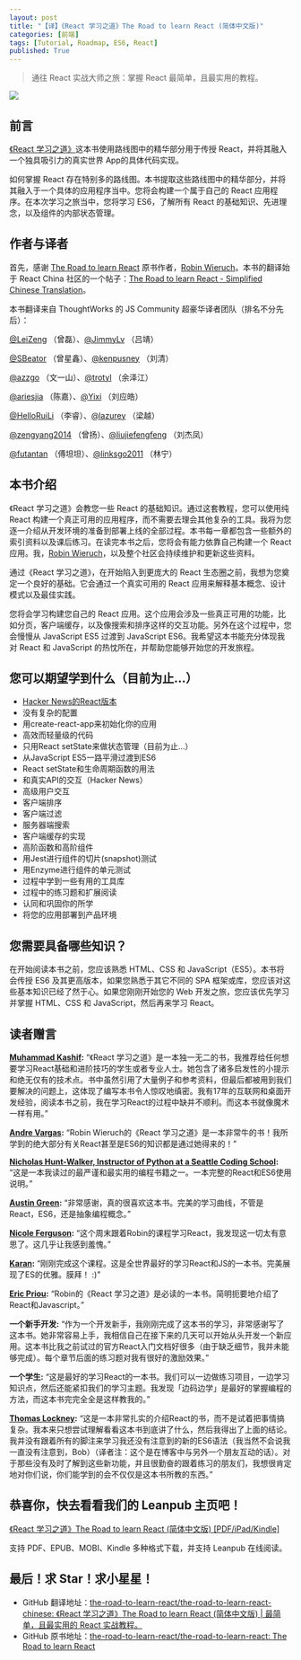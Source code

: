 ```yaml
---
layout: post
title: "【译】《React 学习之道》The Road to learn React (简体中文版)"
categories: [前端]
tags: [Tutorial, Roadmap, ES6, React]
published: True
---
```


> 通往 React 实战大师之旅：掌握 React 最简单，且最实用的教程。

![](https://s3.amazonaws.com/titlepages.leanpub.com/the-road-to-learn-react-chinese/hero?1514299109)

## 前言

[《React 学习之道》](https://leanpub.com/the-road-to-learn-react-chinese/)这本书使用路线图中的精华部分用于传授 React，并将其融入一个独具吸引力的真实世界 App的具体代码实现。

如何掌握 React 存在特别多的路线图。本书提取这些路线图中的精华部分，并将其融入于一个具体的应用程序当中。您将会构建一个属于自己的 React 应用程序。在本次学习之旅当中，您将学习 ES6，了解所有 React 的基础知识、先进理念，以及组件的内部状态管理。

## 作者与译者

首先，感谢 [The Road to learn React](https://leanpub.com/the-road-to-learn-react) 原书作者，[Robin Wieruch](https://leanpub.com/u/rwieruch)。本书的翻译始于 React China 社区的一个帖子：[The Road to learn React - Simplified Chinese Translation](http://react-china.org/t/the-road-to-learn-react-simplified-chinese-translation/16497)。

本书翻译来自 ThoughtWorks 的 JS Community 超豪华译者团队（排名不分先后）：

[@LeiZeng](https://github.com/LeiZeng) （曾磊）、[@JimmyLv](https://github.com/JimmyLv) （吕靖）

[@SBeator](https://github.com/SBeator) （曾星鑫）、[@kenpusney](https://github.com/kenpusney) （刘清）

[@azzgo](https://github.com/azzgo) （文一山）、[@trotyl](https://github.com/trotyl) （余泽江）

[@ariesjia](https://github.com/ariesjia) （陈嘉）、[@Yixi](https://github.com/Yixi) （刘应皓）

[@HelloRuiLi](https://github.com/HelloRuiLi) （李睿）、[@lazurey](https://github.com/lazurey) （梁越）

[@zengyang2014](https://github.com/zengyang2014) （曾扬）、[@liujiefengfeng](https://github.com/liujiefengfeng) （刘杰凤）

[@futantan](https://github.com/futantan) （傅坦坦）、[@linksgo2011](https://github.com/linksgo2011) （林宁）

## 本书介绍

《React 学习之道》会教您一些 React 的基础知识。通过这套教程，您可以使用纯 React 构建一个真正可用的应用程序，而不需要去理会其他复杂的工具。我将为您逐一介绍从开发环境的准备到部署上线的全部过程。本书每一章都包含一些额外的索引资料以及课后练习。在读完本书之后，您将会有能力依靠自己构建一个 React 应用。我，[Robin Wieruch](https://leanpub.com/u/rwieruch)，以及整个社区会持续维护和更新这些资料。

通过《React 学习之道》，在开始陷入到更庞大的 React 生态圈之前，我想为您奠定一个良好的基础。它会通过一个真实可用的 React 应用来解释基本概念、设计模式以及最佳实践。

您将会学习构建您自己的 React 应用。这个应用会涉及一些真正可用的功能，比如分页，客户端缓存，以及像搜索和排序这样的交互功能。另外在这个过程中，您会慢慢从 JavaScript ES5 过渡到 JavaScript ES6。我希望这本书能充分体现我对 React 和 JavaScript 的热忱所在，并帮助您能够开始您的开发旅程。

## 您可以期望学到什么（目前为止...）

* [Hacker News的React版本](https://intense-refuge-78753.herokuapp.com/)
* 没有复杂的配置
* 用create-react-app来初始化你的应用
* 高效而轻量级的代码
* 只用React setState来做状态管理（目前为止...）
* 从JavaScript ES5一路平滑过渡到ES6
* React setState和生命周期函数的用法
* 和真实API的交互（Hacker News）
* 高级用户交互
* 客户端排序
* 客户端过滤
* 服务器端搜索
* 客户端缓存的实现
* 高阶函数和高阶组件
* 用Jest进行组件的切片(snapshot)测试
* 用Enzyme进行组件的单元测试
* 过程中学到一些有用的工具库
* 过程中的练习题和扩展阅读
* 认同和巩固你的所学
* 将您的应用部署到产品环境

## 您需要具备哪些知识？

在开始阅读本书之前，您应该熟悉 HTML、CSS 和 JavaScript（ES5）。本书将会传授 ES6 及其更高版本，如果您熟悉于其它不同的 SPA 框架或库，您应该对这些基本知识已经了然于心。如果您刚刚开始您的 Web 开发之旅，您应该优先学习并掌握 HTML、CSS 和 JavaScript，然后再来学习 React。

## 读者赠言


**[Muhammad Kashif](https://twitter.com/appsdevpk/status/848625244956901376):** “《React 学习之道》是一本独一无二的书，我推荐给任何想要学习React基础和进阶技巧的学生或者专业人士。她包含了诸多启发性的小提示和绝无仅有的技术点。书中虽然引用了大量例子和参考资料，但最后都被用到我们要解决的问题上，这体现了编写本书令人惊叹地缜密。我有17年的互联网和桌面开发经验，阅读本书之前，我在学习React的过程中缺并不顺利。而这本书就像魔术一样有用。”


**[Andre Vargas](https://twitter.com/andrevar66/status/853789166987038720):** “Robin Wieruch的《React 学习之道》是一本非常牛的书！我所学到的绝大部分有关React甚至是ES6的知识都是通过她得来的！”


**[Nicholas Hunt-Walker, Instructor of Python at a Seattle Coding School](https://twitter.com/nhuntwalker/status/845730837823840256):** “这是一本我读过的最严谨和最实用的编程书籍之一。一本完整的React和ES6使用说明。”


**[Austin Green](https://twitter.com/AustinGreen/status/845321540627521536):** “非常感谢，真的很喜欢这本书。完美的学习曲线，不管是React，ES6，还是抽象编程概念。”


**[Nicole Ferguson](https://twitter.com/nicoleffe/status/833488391148822528):** “这个周末跟着Robin的课程学习React，我发现这一切太有意思了。这几乎让我感到羞愧。”


**[Karan](https://twitter.com/kvss1992/status/889197346344493056):** “刚刚完成这个课程。这是全世界最好的学习React和JS的一本书。完美展现了ES的优雅。膜拜！ :)”


**[Eric Priou](https://twitter.com/erixtekila/status/840875459730657283):** “Robin的《React 学习之道》是必读的一本书。简明扼要地介绍了React和Javascript。”


**一个新手开发:** “作为一个开发新手，我刚刚完成了这本书的学习，非常感谢写了这本书。她非常容易上手，我相信自己在接下来的几天可以开始从头开发一个新应用。这本书比我之前试过的官方React入门文档好很多（由于缺乏细节，我并未能够完成）。每个章节后面的练习题对我有很好的激励效果。”


**一个学生:** “这是最好的学习React的一本书。我们可以一边做练习项目，一边学习知识点，然后还能紧扣我们的学习主题。我发现「边码边学」是最好的掌握编程的方法，而这本书完完全全是这样教我的。”


**[Thomas Lockney](https://www.goodreads.com/review/show/1880673388):** “这是一本非常扎实的介绍React的书，而不是试着把事情搞复杂。我本来只想尝试理解看看这本书到底讲了什么，然后我得出了上面的结论。我并没有跟着所有的脚注来学习我还没有注意到的新的ES6语法（我当然不会说我一直没有注意到，Bob）（译者注：这个是在博客中与另外一个朋友互动的话）。对于那些没有及时了解到这些新功能，并且很勤奋的跟着练习的朋友们，我想很肯定地对你们说，你们能学到的会不仅仅是这本书所教的东西。”


## 恭喜你，快去看看我们的 Leanpub 主页吧！

[《React 学习之道》The Road to learn React (简体中文版) [PDF/iPad/Kindle]](https://leanpub.com/the-road-to-learn-react-chinese/)

支持 PDF、EPUB、MOBI、Kindle 多种格式下载，并支持 Leanpub 在线阅读。

## 最后！求 Star！求小星星！


- GitHub 翻译地址：[the-road-to-learn-react/the-road-to-learn-react-chinese: 《React 学习之道》The Road to learn React (简体中文版) | 最简单，且最实用的 React 实战教程。](https://github.com/the-road-to-learn-react/the-road-to-learn-react-chinese)
- GitHub 原书地址：[the-road-to-learn-react/the-road-to-learn-react: The Road to learn React](https://github.com/the-road-to-learn-react/the-road-to-learn-react)
